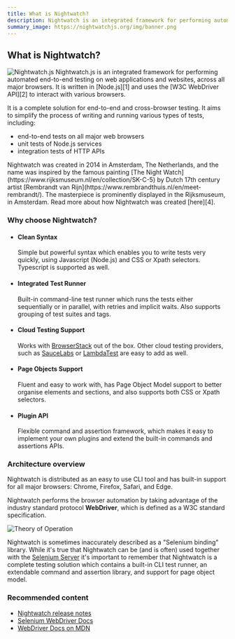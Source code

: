 ```yaml
---
title: What is Nightwatch?
description: Nightwatch is an integrated framework for performing automated end-to-end testing on web applications and websites, across all major browsers.
summary_image: https://nightwatchjs.org/img/banner.png
---
```


<div class="page-header"><h2>What is Nightwatch?</h2></div>

<p><img src="/images/nightwatch-circle.png" alt="Nightwatch.js" title="Nightwatch.js" id="whatis-logo" />
Nightwatch.js is an integrated framework for performing automated end-to-end testing on web applications and websites, across all major browsers. It is written in [Node.js][1] and uses the [W3C WebDriver API][2] to interact with various browsers.</p>

<p>It is a complete solution for end-to-end and cross-browser testing. It aims to simplify the process of writing and running various types of tests, including:</p>

<ul class="introduction">
    <li>end-to-end tests on all major web browsers</li>
    <li>unit tests of Node.js services</li>
    <li>integration tests of HTTP APIs</li>
</ul>

<p class="secondary-text">Nightwatch was created in 2014 in Amsterdam, The Netherlands, and the name was inspired by the famous painting [The Night Watch](https://www.rijksmuseum.nl/en/collection/SK-C-5) by Dutch 17th century artist [Rembrandt van Rijn](https://www.rembrandthuis.nl/en/meet-rembrandt/). The masterpiece is prominently displayed in the Rijksmuseum, in Amsterdam. Read more about how Nightwatch was created [here][4].</p>

### Why choose Nightwatch?

<ul>
  <li class="syntax">
    <h4>Clean Syntax</h4>
    <p>
      Simple but powerful syntax which enables you to write tests very quickly, using Javascript (Node.js) and CSS or Xpath selectors. Typescript is supported as well.
    </p>
  </li>

  <li class="syntax">
    <h4>Integrated Test Runner</h4>
    <p>
      Built-in command-line test runner which runs the tests either sequentially or in parallel, with retries and implicit waits. Also supports grouping of test suites and tags. 
    </p>
  </li>

  <li class="cloudtesting">
    <h4>Cloud Testing Support</h4>
    <p>
      Works with <a href="https://www.browserstack.com" target="_blank" rel="noreferrer">BrowserStack</a> out of the box. Other cloud testing providers, such as <a href="https://saucelabs.com/" rel="noreferrer" target="_blank">SauceLabs</a> or <a href="https://www.lambdatest.com/" rel="noreferrer" target="_blank">LambdaTest</a> are easy to add as well.
    </p>
  </li>

  <li class="selectors">
    <h4>Page Objects Support</h4>
    <p>
      Fluent and easy to work with, has Page Object Model support to better organise elements and sections, and also supports both CSS or Xpath selectors.
    </p>
  </li>

  <li class="plugins">
    <h4>Plugin API</h4>
    <p>
      Flexible command and assertion framework, which makes it easy to implement your own plugins and extend the built-in commands and assertions APIs.
    </p>
  </li>

</ul>

### Architecture overview

Nightwatch is distributed as an easy to use CLI tool and has built-in support for all major browsers: Chrome, Firefox, Safari, and Edge.  

Nightwatch performs the browser automation by taking advantage of the industry standard protocol **WebDriver**, which is defined as a W3C standard specification.

![Theory of Operation][image-1]

Nightwatch is sometimes inaccurately described as a "Selenium binding" library. While it's true that Nightwatch can be (and is often) used together with the [Selenium Server][18] it's important to remember that Nightwatch is a complete testing solution which contains a built-in CLI test runner, an extendable command and assertion library, and support for page object model.

[1]:	https://nodejs.org/
[2]:	https://www.w3.org/TR/webdriver/
[3]:	https://github.com/SeleniumHQ/selenium/wiki/JsonWireProtocol
[4]:	/about
[5]:	https://selenium.dev/
[6]:	https://www.w3.org/TR/webdriver
[7]:	https://www.w3.org/TR/webdriver
[8]:	https://sites.google.com/a/chromium.org/chromedriver/
[9]:	https://github.com/mozilla/geckodriver
[10]:	https://www.w3.org/TR/webdriver/
[11]:	https://github.com/SeleniumHQ/selenium/wiki/JsonWireProtocol
[12]:	/gettingstarted/installation/#webdriver-service
[13]:	https://selenium.dev/downloads/
[14]:	https://www.browserstack.com/
[15]:	https://saucelabs.com/
[16]:	https://crossbrowsertesting.com/
[17]: https://www.lambdatest.com/
[18]:	https://selenium.dev/downloads/
[19]:	https://selenium.dev/downloads/

[image-1]:	/img/operation.png
[image-2]:	/img/operation-cloud.png

### Recommended content
- [Nightwatch release notes](/guide/overview/whats-new.html)
- [Selenium WebDriver Docs](https://www.selenium.dev/documentation/webdriver/)
- [WebDriver Docs on MDN](https://developer.mozilla.org/en-US/docs/Web/WebDriver)

